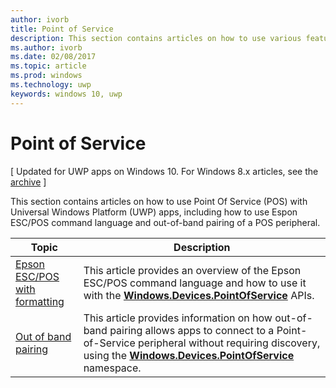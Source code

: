 ---author: ivorbtitle: Point of Servicedescription: This section contains articles on how to use various features of the Point of Service namespace.ms.author: ivorbms.date: 02/08/2017ms.topic: articlems.prod: windowsms.technology: uwpkeywords: windows 10, uwp---# Point of Service\[ Updated for UWP apps on Windows 10. For Windows 8.x articles, see the [archive](http://go.microsoft.com/fwlink/p/?linkid=619132) \]This section contains articles on how to use Point Of Service (POS) with Universal Windows Platform (UWP) apps, including how to use Espon ESC/POS command language and out-of-band pairing of a POS peripheral.|Topic|Description||--------|------------------|| [Epson ESC/POS with formatting](epson-esc-pos-with-formatting.md)   | This article provides an overview of the Epson ESC/POS command language and how to use it with the [**Windows.Devices.PointOfService**](https://msdn.microsoft.com/library/windows/apps/windows.devices.pointofservice.aspx) APIs. || [Out of band pairing](out-of-band-pairing.md) | This article provides information on how out-of-band pairing allows apps to connect to a Point-of-Service peripheral without requiring discovery, using the [**Windows.Devices.PointOfService**](https://msdn.microsoft.com/library/windows/apps/windows.devices.pointofservice.aspx) namespace. |